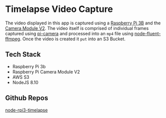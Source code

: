 # Timelapse Video Capture

The video displayed in this app is captured using a [Raspberry Pi 3B](https://www.raspberrypi.org/products/raspberry-pi-3-model-b/) and the [Camera Module V2](https://www.raspberrypi.org/products/camera-module-v2/).
The video itself is comprised of individual frames captured using [pi-camera](https://www.npmjs.com/package/pi-camera) and processed into an `mp4` file using [node-fluent-ffmpeg](https://github.com/fluent-ffmpeg/node-fluent-ffmpeg).
Once the video is created it `put` into an S3 Bucket.

## Tech Stack
* Raspberry Pi 3b
* Raspberry Pi Camera Module V2
* AWS S3
* NodeJS 8.10

## Github Repos

[node-rpi3-timelapse](https://github.com/dwats/node-rpi3-timelapse)
